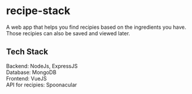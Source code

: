 # recipe-stack

A web app that helps you find recipies based on the ingredients you have. Those recipies can also be saved and viewed later.

## Tech Stack
Backend: NodeJs, ExpressJS\
Database: MongoDB\
Frontend: VueJS\
API for recipies: Spoonacular

